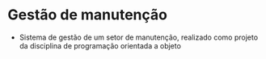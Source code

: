 # Gestão de manutenção

 - Sistema de gestão de um setor de manutenção, realizado como projeto da disciplina de programação orientada a objeto
